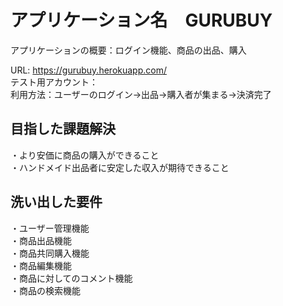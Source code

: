 # アプリケーション名　GURUBUY

アプリケーションの概要：ログイン機能、商品の出品、購入  

URL: https://gurubuy.herokuapp.com/  
テスト用アカウント：  
利用方法：ユーザーのログイン→出品→購入者が集まる→決済完了  

## 目指した課題解決
  ・より安価に商品の購入ができること  
  ・ハンドメイド出品者に安定した収入が期待できること

## 洗い出した要件
  ・ユーザー管理機能  
  ・商品出品機能  
  ・商品共同購入機能  
  ・商品編集機能  
  ・商品に対してのコメント機能  
  ・商品の検索機能  


